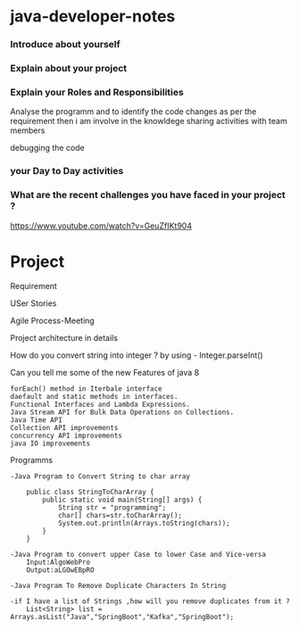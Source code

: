 # java-developer-notes

### Introduce about yourself
### Explain about your project
### Explain your Roles and Responsibilities
Analyse the programm and to identify the code changes as per the requirement
then i am involve in the knowldege sharing activities with team members

debugging the code 
### your Day to Day activities
### What are the recent challenges you have faced in your project ? 
https://www.youtube.com/watch?v=GeuZfIKt904

# Project
Requirement

USer Stories

Agile Process-Meeting

Project architecture in details

How do you convert string into integer ?
	by using - Integer.parseInt()
	
Can you tell me some of the new Features of java 8
	
	forEach() method in Iterbale interface
	daefault and static methods in interfaces.
	Functional Interfaces and Lambda Expressions.
	Java Stream API for Bulk Data Operations on Collections.
	Java Time API
	Collection API improvements
	concurrency API improvements
	java IO improvements

Programms

	-Java Program to Convert String to char array
		
		public class StringToCharArray {
			public static void main(String[] args) {		
				String str = "programming";
				char[] chars=str.toCharArray();
				System.out.println(Arrays.toString(chars));	
			}
		}
		
	-Java Program to convert upper Case to lower Case and Vice-versa
		Input:AlgoWebPro
		Output:aLGOwEBpRO
	
	-Java Program To Remove Duplicate Characters In String
	
	-if I have a list of Strings ,how will you remove duplicates from it ?
		List<String> list = Arrays.asList("Java","SpringBoot","Kafka","SpringBoot");
